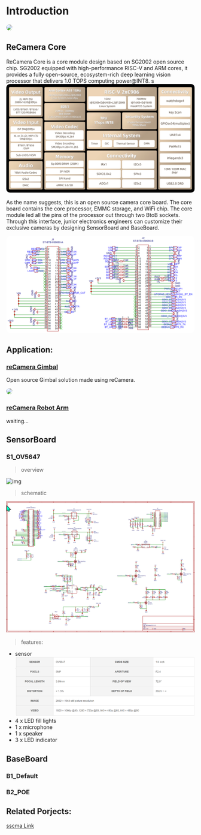 # Introduction

<a href="url"><img src="./statics/reCamera.png" height="auto" width="auto" style="border-radius:40px"></a>

## ReCamera Core

ReCamera Core is a core module design based on SG2002 open source chip.
SG2002 equipped with high-performance RISC-V and ARM cores, it provides a fully open-source, ecosystem-rich deep learning vision processor that delivers 1.0 TOPS computing power@INT8.
s
<a href="url"><img src="./statics/SG2002.png" height="auto" width="auto" style="border-radius:10px"></a>

As the name suggests, this is an open source camera core board. The core board contains the core processor, EMMC storage, and WiFi chip. The core module led all the pins of the processor out through two BtoB sockets.
Through this interface, junior electronics engineers can customize their exclusive cameras by designing SensorBoard and BaseBoard.

<a href="url"><img src="./statics/BTB_Connector.png" height="auto" width="auto" style="border-radius:10px"></a>


## Application:

### [reCamera Gimbal](https://github.com/AllenKon/Seeed_reCamera_Gimbal)

Open source Gimbal solution made using reCamera.

<a href="url"><img src="./statics/reCamera-Gimbal.png" height="auto" width="auto" style="border-radius:40px"></a>

### [reCamera Robot Arm]()

waiting...

## SensorBoard

### S1_OV5647

> overview
> 
![img](./statics/S1_ov5647.png)

>schematic

![img](./statics/S1_ov5647_Sch.png)

> features:

- sensor
![alt text](./statics/S101_features.png)
- 4 x LED fill lights
- 1 x microphone
- 1 x speaker
- 3 x LED indicator

## BaseBoard
### B1_Default

### B2_POE





## Related Porjects:

[sscma Link](https://github.com/Seeed-Studio/sscma-example-sg200x)